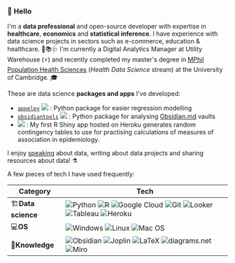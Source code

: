 ### 👋 Hello

I'm a **data professional** and open-source developer with expertise in **healthcare**, **economics** and **statistical inference**.  I have experience with data science projects in sectors such as e-commerce, education & healthcare. 👛📚🩺  I'm currently a Digital Analytics Manager at Utility Warehouse (⚡) and recently completed my master's degree in [MPhil Population Health Sciences](https://www.phs.masters.cam.ac.uk) (_Health Data Science_ stream) at the University of Cambridge. 🎓

These are data science **packages and apps** I've developed:
- [`appelpy`](https://github.com/mfarragher/appelpy) <img src="https://img.shields.io/github/stars/mfarragher/appelpy.svg?style=flat&color=orange"> : Python package for easier regression modelling
- [`obsidiantools`](https://github.com/mfarragher/obsidiantools) <img src="https://img.shields.io/github/stars/mfarragher/obsidiantools.svg?style=flat&color=orange"> : Python package for analysing [Obsidian.md](https://obsidian.md) vaults
- [![](https://img.shields.io/badge/Shiny-epi_2x2_table_measures-blue?style=flat&labelColor=white&logo=RStudio&logoColor=blue)](https://epi-2x2-table-measures.herokuapp.com) : My first R Shiny app hosted on Heroku generates random contingency tables to use for practising calculations of measures of association in epidemiology.

I enjoy [speaking](https://github.com/mfarragher/mfarragher.github.io/blob/master/index.md#talks-) about data, writing about data projects and sharing resources about data! ⚗

A few pieces of tech I have used frequently:

|Category|Tech|
|---|---|
|🏗**Data science**|<img src="https://img.shields.io/badge/python%20-%2314354C.svg?&style=for-the-badge&logo=python&logoColor=white" alt="Python"> <img src="https://img.shields.io/badge/R-276DC3?style=for-the-badge&logo=r&logoColor=FFFFFF" alt="R"> <img src="https://img.shields.io/badge/Google%20Cloud%20-%234285F4.svg?&style=for-the-badge&logo=google-cloud&logoColor=white" alt="Google Cloud"> <img src="https://img.shields.io/badge/git%20-%23F05033.svg?&style=for-the-badge&logo=git&logoColor=white" alt="Git"> <img src="https://img.shields.io/badge/Looker-4285F4?style=for-the-badge&logo=looker&logoColor=FFFFFF" alt="Looker"> <img src="https://img.shields.io/badge/Tableau-E97627?style=for-the-badge&logo=tableau&logoColor=FFFFFF" alt="Tableau"> <img src="https://img.shields.io/badge/Heroku-430098?style=for-the-badge&logo=heroku&logoColor=FFFFFF" alt="Heroku">|
|💻**OS**|<img src="https://img.shields.io/badge/Windows-0078D6?style=for-the-badge&logo=windows&logoColor=FFFFFF" alt="Windows"> <img src="https://img.shields.io/badge/Linux-FCC624?style=for-the-badge&logo=linux&logoColor=000000" alt="Linux"> <img src="https://img.shields.io/badge/macOS-000000?style=for-the-badge&logo=apple&logoColor=FFFFFF" alt="Mac OS">|
|🧠**Knowledge**|<img src="https://img.shields.io/badge/Obsidian-483699?style=for-the-badge&logo=obsidian&logoColor=FFFFFF" alt="Obsidian"> <img src="https://img.shields.io/badge/Joplin-1071D3?style=for-the-badge&logo=joplin&logoColor=FFFFFF" alt="Joplin"> <img src="https://img.shields.io/badge/LaTeX-008080?style=for-the-badge&logo=latex&logoColor=FFFFFF" alt="LaTeX"> <img src="https://img.shields.io/badge/diagrams.net-F08705?style=for-the-badge&logo=diagrams.net&logoColor=FFFFFF" alt="diagrams.net"> <img src="https://img.shields.io/badge/Miro-FFD02F?style=for-the-badge&logo=miro&logoColor=050038" alt="Miro">|
